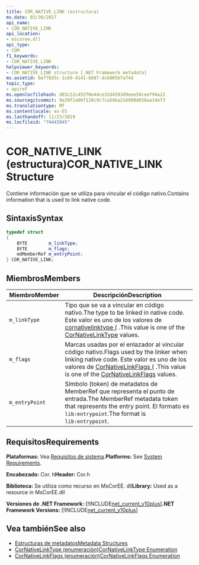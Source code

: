 ```yaml
---
title: COR_NATIVE_LINK (estructura)
ms.date: 03/30/2017
api_name:
- COR_NATIVE_LINK
api_location:
- mscoree.dll
api_type:
- COM
f1_keywords:
- COR_NATIVE_LINK
helpviewer_keywords:
- COR_NATIVE_LINK structure [.NET Framework metadata]
ms.assetid: 6ef78d3c-1c69-4141-b687-dcb065b7a74d
topic_type:
- apiref
ms.openlocfilehash: d03c22c455f0e44ce32d4593d9eee50ceef94a22
ms.sourcegitcommit: 9a39f2a06f110c9c7ca54ba216900d038aa14ef3
ms.translationtype: MT
ms.contentlocale: es-ES
ms.lasthandoff: 11/23/2019
ms.locfileid: "74443945"
---
```

# <a name="cor_native_link-structure"></a><span data-ttu-id="77db1-102">COR_NATIVE_LINK (estructura)</span><span class="sxs-lookup"><span data-stu-id="77db1-102">COR_NATIVE_LINK Structure</span></span>
<span data-ttu-id="77db1-103">Contiene información que se utiliza para vincular el código nativo.</span><span class="sxs-lookup"><span data-stu-id="77db1-103">Contains information that is used to link native code.</span></span>  
  
## <a name="syntax"></a><span data-ttu-id="77db1-104">Sintaxis</span><span class="sxs-lookup"><span data-stu-id="77db1-104">Syntax</span></span>  
  
```cpp  
typedef struct   
{  
    BYTE        m_linkType;  
    BYTE        m_flags;  
    mdMemberRef m_entryPoint;  
} COR_NATIVE_LINK;  
```  
  
## <a name="members"></a><span data-ttu-id="77db1-105">Miembros</span><span class="sxs-lookup"><span data-stu-id="77db1-105">Members</span></span>  
  
|<span data-ttu-id="77db1-106">Miembro</span><span class="sxs-lookup"><span data-stu-id="77db1-106">Member</span></span>|<span data-ttu-id="77db1-107">Descripción</span><span class="sxs-lookup"><span data-stu-id="77db1-107">Description</span></span>|  
|------------|-----------------|  
|`m_linkType`|<span data-ttu-id="77db1-108">Tipo que se va a vincular en código nativo.</span><span class="sxs-lookup"><span data-stu-id="77db1-108">The type to be linked in native code.</span></span> <span data-ttu-id="77db1-109">Este valor es uno de los valores de [cornativelinktype (](../../../../docs/framework/unmanaged-api/metadata/cornativelinktype-enumeration.md) .</span><span class="sxs-lookup"><span data-stu-id="77db1-109">This value is one of the [CorNativeLinkType](../../../../docs/framework/unmanaged-api/metadata/cornativelinktype-enumeration.md) values.</span></span>|  
|`m_flags`|<span data-ttu-id="77db1-110">Marcas usadas por el enlazador al vincular código nativo.</span><span class="sxs-lookup"><span data-stu-id="77db1-110">Flags used by the linker when linking native code.</span></span> <span data-ttu-id="77db1-111">Este valor es uno de los valores de [CorNativeLinkFlags (](../../../../docs/framework/unmanaged-api/metadata/cornativelinkflags-enumeration.md) .</span><span class="sxs-lookup"><span data-stu-id="77db1-111">This value is one of the [CorNativeLinkFlags](../../../../docs/framework/unmanaged-api/metadata/cornativelinkflags-enumeration.md) values.</span></span>|  
|`m_entryPoint`|<span data-ttu-id="77db1-112">Símbolo (token) de metadatos de MemberRef que representa el punto de entrada.</span><span class="sxs-lookup"><span data-stu-id="77db1-112">The MemberRef metadata token that represents the entry point.</span></span> <span data-ttu-id="77db1-113">El formato es `lib:entrypoint`.</span><span class="sxs-lookup"><span data-stu-id="77db1-113">The format is `lib:entrypoint`.</span></span>|  
  
## <a name="requirements"></a><span data-ttu-id="77db1-114">Requisitos</span><span class="sxs-lookup"><span data-stu-id="77db1-114">Requirements</span></span>  
 <span data-ttu-id="77db1-115">**Plataformas:** Vea [Requisitos de sistema](../../../../docs/framework/get-started/system-requirements.md).</span><span class="sxs-lookup"><span data-stu-id="77db1-115">**Platforms:** See [System Requirements](../../../../docs/framework/get-started/system-requirements.md).</span></span>  
  
 <span data-ttu-id="77db1-116">**Encabezado:** Cor. h</span><span class="sxs-lookup"><span data-stu-id="77db1-116">**Header:** Cor.h</span></span>  
  
 <span data-ttu-id="77db1-117">**Biblioteca:** Se utiliza como recurso en MsCorEE. dll</span><span class="sxs-lookup"><span data-stu-id="77db1-117">**Library:** Used as a resource in MsCorEE.dll</span></span>  
  
 <span data-ttu-id="77db1-118">**Versiones de .NET Framework:** [!INCLUDE[net_current_v10plus](../../../../includes/net-current-v10plus-md.md)]</span><span class="sxs-lookup"><span data-stu-id="77db1-118">**.NET Framework Versions:** [!INCLUDE[net_current_v10plus](../../../../includes/net-current-v10plus-md.md)]</span></span>  
  
## <a name="see-also"></a><span data-ttu-id="77db1-119">Vea también</span><span class="sxs-lookup"><span data-stu-id="77db1-119">See also</span></span>

- [<span data-ttu-id="77db1-120">Estructuras de metadatos</span><span class="sxs-lookup"><span data-stu-id="77db1-120">Metadata Structures</span></span>](../../../../docs/framework/unmanaged-api/metadata/metadata-structures.md)
- [<span data-ttu-id="77db1-121">CorNativeLinkType (enumeración)</span><span class="sxs-lookup"><span data-stu-id="77db1-121">CorNativeLinkType Enumeration</span></span>](../../../../docs/framework/unmanaged-api/metadata/cornativelinktype-enumeration.md)
- [<span data-ttu-id="77db1-122">CorNativeLinkFlags (enumeración)</span><span class="sxs-lookup"><span data-stu-id="77db1-122">CorNativeLinkFlags Enumeration</span></span>](../../../../docs/framework/unmanaged-api/metadata/cornativelinkflags-enumeration.md)
